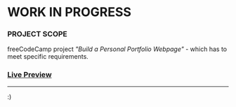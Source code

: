 # WORK IN PROGRESS

### PROJECT SCOPE

freeCodeCamp project *"Build a Personal Portfolio Webpage"* - which has to meet specific requirements.

### [Live Preview](https://codxjc.github.io/)
___


:)
